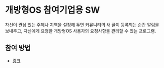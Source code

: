 # **개방형OS 참여기업용 SW**
자신이 관심 있는 주제나 지역을 설정해 두면 커뮤니티의 새 글이 등록되는 순간 알림을 보내주고, 자신에게 요청한 개방형OS 사용자의 요청사항을 관리할 수 있는 프로그램.


## 참여 방법
* [링크](https://github.com/hamonikr/democratization-expertise/blob/master/CONTRIBUTING.md)
